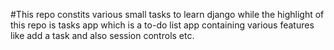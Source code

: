 #This repo constits various small tasks to learn django
while the highlight of this repo is tasks app which is a to-do list app containing various features like add a task and also session controls etc.
